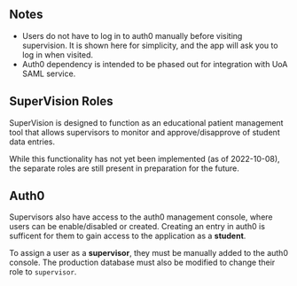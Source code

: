 ## Notes

- Users do not have to log in to auth0 manually before visiting supervision.
  It is shown here for simplicity, and the app will ask you to log in when visited.
- Auth0 dependency is intended to be phased out for integration with UoA SAML service.

## SuperVision Roles

SuperVision is designed to function as an educational patient management tool
that allows supervisors to monitor and approve/disapprove of student data entries.

While this functionality has not yet been implemented (as of 2022-10-08), the
separate roles are still present in preparation for the future.

## Auth0

Supervisors also have access to the auth0 management console, where users can be enable/disabled
or created. Creating an entry in auth0 is sufficent for them to gain access to
the application as a **student**.

To assign a user as a **supervisor**, they must be manually added to the auth0 console.
The production database must also be modified to change their role to `supervisor`.
